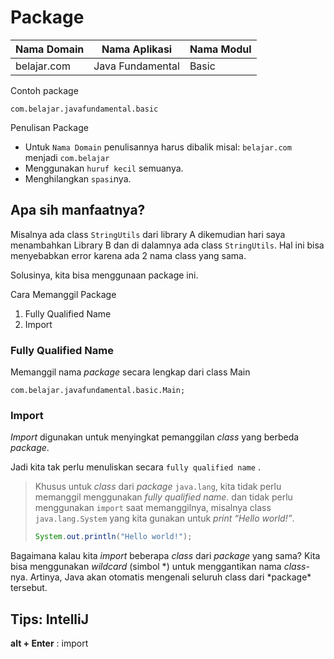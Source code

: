 # Package

| Nama Domain | Nama Aplikasi    | Nama Modul |
| ----------- | ---------------- | ---------- |
| belajar.com | Java Fundamental | Basic      |

Contoh package

```
com.belajar.javafundamental.basic
```

Penulisan Package

- Untuk `Nama Domain` penulisannya harus dibalik
  misal: `belajar.com` menjadi `com.belajar`
- Menggunakan `huruf kecil` semuanya.
- Menghilangkan `spasi`nya.

## Apa sih manfaatnya?

Misalnya ada class `StringUtils` dari library A dikemudian hari saya menambahkan Library B dan di dalamnya ada class `StringUtils`. Hal ini bisa menyebabkan error karena ada 2 nama class yang sama.

Solusinya, kita bisa menggunaan package ini.

Cara Memanggil Package

1. Fully Qualified Name
2. Import

### Fully Qualified Name

Memanggil nama _package_ secara lengkap dari class Main

```
com.belajar.javafundamental.basic.Main;
```

### Import

_Import_ digunakan untuk menyingkat pemanggilan _class_ yang berbeda _package_.

Jadi kita tak perlu menuliskan secara `fully qualified name` .

> Khusus untuk _class_ dari _package_ `java.lang`, kita tidak perlu memanggil menggunakan _fully qualified name_. dan tidak perlu menggunakan `import` saat memanggilnya, misalnya class `java.lang.System` yang kita gunakan untuk _print_ _“Hello world!”_.
>
> ```java
> System.out.println("Hello world!");
> ```

Bagaimana kalau kita _import_ beberapa _class_ dari _package_ yang sama? Kita bisa menggunakan _wildcard_ (simbol *) untuk menggantikan nama *class*-nya. Artinya, Java akan otomatis mengenali seluruh class dari *package\* tersebut.

## Tips: IntelliJ

**alt + Enter** : import
